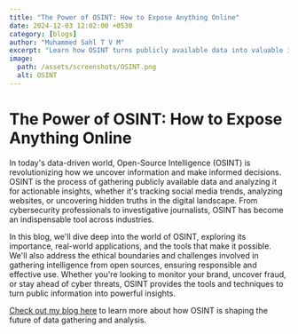 ```yaml
---
title: "The Power of OSINT: How to Expose Anything Online"
date: 2024-12-03 12:02:00 +0530
category: [blogs]
author: "Muhammed Sahl T V M"
excerpt: "Learn how OSINT turns publicly available data into valuable insights for cybersecurity, brand monitoring, and investigations. Check out my blog for real-world applications and key techniques"
image:
  path: /assets/screenshots/OSINT.png
  alt: OSINT
---
```

# The Power of OSINT: How to Expose Anything Online

In today's data-driven world, Open-Source Intelligence (OSINT) is revolutionizing how we uncover information and make informed decisions. OSINT is the process of gathering publicly available data and analyzing it for actionable insights, whether it's tracking social media trends, analyzing websites, or uncovering hidden truths in the digital landscape. From cybersecurity professionals to investigative journalists, OSINT has become an indispensable tool across industries.

In this blog, we'll dive deep into the world of OSINT, exploring its importance, real-world applications, and the tools that make it possible. We'll also address the ethical boundaries and challenges involved in gathering intelligence from open sources, ensuring responsible and effective use. Whether you're looking to monitor your brand, uncover fraud, or stay ahead of cyber threats, OSINT provides the tools and techniques to turn public information into powerful insights.

[Check out my blog here](https://medium.com/@sahltosahl36/the-power-of-osint-how-to-expose-anything-online-1e8ebf60904a) to learn more about how OSINT is shaping the future of data gathering and analysis.
